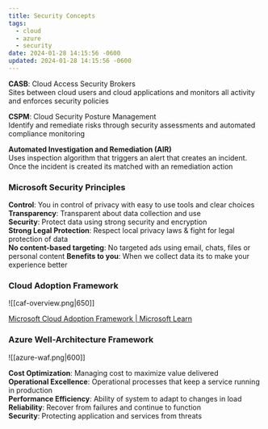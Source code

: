 ```yaml
---
title: Security Concepts
tags:
  - cloud
  - azure
  - security
date: 2024-01-28 14:15:56 -0600
updated: 2024-01-28 14:15:56 -0600
---
```


**CASB**: Cloud Access Security Brokers  
Sites between cloud users and cloud applications and monitors all activity and enforces security policies

**CSPM**: Cloud Security Posture Management  
Identify and remediate risks through security assessments and automated compliance monitoring

**Automated Investigation and Remediation (AIR)**  
Uses inspection algorithm that triggers an alert that creates an incident. Once the incident is created its matched with an remediation action

### Microsoft Security Principles  

**Control**: You in control of privacy with easy to use tools and clear choices  
**Transparency**: Transparent about data collection and use  
**Security**: Protect data using strong security and encryption  
**Strong Legal Protection**: Respect local privacy laws & fight for legal protection of data  
**No content-based targeting**: No targeted ads using email, chats, files or personal content 
**Benefits to you**: When we collect data its to make your experience better

### Cloud Adoption Framework

![[caf-overview.png|650]]

[Microsoft Cloud Adoption Framework | Microsoft Learn](https://learn.microsoft.com/en-us/azure/cloud-adoption-framework/overview)

### Azure Well-Architecture Framework

![[azure-waf.png|600]]

**Cost Optimization**: Managing cost to maximize value delivered  
**Operational Excellence**: Operational processes that keep a service running in production  
**Performance Efficiency**: Ability of system to adapt to changes in load  
**Reliability**: Recover from failures and continue to function  
**Security**: Protecting application and services from threats

